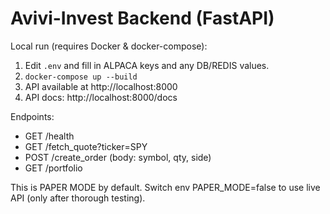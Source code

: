 # Avivi-Invest Backend (FastAPI)

Local run (requires Docker & docker-compose):
1. Edit `.env` and fill in ALPACA keys and any DB/REDIS values.
2. `docker-compose up --build`
3. API available at http://localhost:8000
4. API docs: http://localhost:8000/docs

Endpoints:
- GET /health
- GET /fetch_quote?ticker=SPY
- POST /create_order  (body: symbol, qty, side)
- GET /portfolio

This is PAPER MODE by default. Switch env PAPER_MODE=false to use live API (only after thorough testing).
